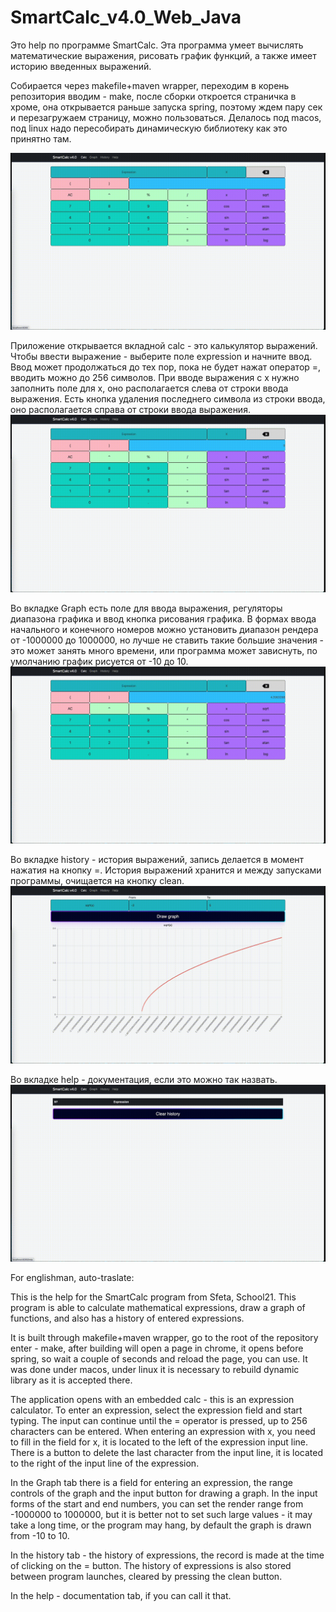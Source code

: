 # SmartCalc_v4.0_Web_Java

Это help по программе SmartCalc.
Эта программа умеет вычислять математические выражения, рисовать график функций, а также имеет историю введенных выражений.

Собирается через makefile+maven wrapper, переходим в корень репозитория вводим - make, после сборки откроется страничка в хроме, она открывается раньше запуска spring, поэтому ждем пару сек и перезагружаем страницу, можно пользоваться.
Делалось под macos, под linux надо пересобирать динамическую библиотеку как это принятно там.

![](images/flex_example.gif)

Приложение открывается вкладной calc - это калькулятор выражений.
Чтобы ввести выражение - выберите поле expression и начните ввод.
Ввод может продолжаться до тех пор, пока не будет нажат оператор =, вводить можно до 256 символов.
При вводе выражения с х нужно заполнить поле для x, оно располагается слева от строки ввода выражения.
Есть кнопка удаления последнего символа из строки ввода, оно располагается справа от строки ввода выражения.
![](images/calc_tab.gif)

Во вкладке Graph есть поле для ввода выражения, регуляторы диапазона графика и ввод кнопка рисования графика. 
В формах ввода начального и конечного номеров можно
установить диапазон рендера от -1000000 до 1000000, но лучше не ставить такие большие значения - это может занять много времени, или программа может зависнуть, по умолчанию график рисуется от -10 до 10.
![](images/graph_tab.gif)

Во вкладке history - история выражений, запись делается в момент нажатия на кнопку =. История выражений хранится и между запусками программы, очищается на кнопку clean.
![](images/history_tab.gif)

Во вкладке help -  документация, если это можно так назвать.
![](images/help_tab.gif)

For englishman, auto-traslate:

This is the help for the SmartCalc program from Sfeta, School21.
This program is able to calculate mathematical expressions, draw a graph of functions, and also has a history of entered expressions.

It is built through makefile+maven wrapper, go to the root of the repository enter - make, after building will open a page in chrome, it opens before spring, so wait a couple of seconds and reload the page, you can use.
It was done under macos, under linux it is necessary to rebuild dynamic library as it is accepted there.

The application opens with an embedded calc - this is an expression calculator.
To enter an expression, select the expression field and start typing.
The input can continue until the = operator is pressed, up to 256 characters can be entered.
When entering an expression with x, you need to fill in the field for x, it is located to the left of the expression input line.
There is a button to delete the last character from the input line, it is located to the right of the input line of the expression.

In the Graph tab there is a field for entering an expression, the range controls of the graph and the input button for drawing a graph. 
In the input forms of the start and end numbers, you can
set the render range from -1000000 to 1000000, but it is better not to set such large values - it may take a long time, or the program may hang, by default the graph is drawn from -10 to 10.

In the history tab - the history of expressions, the record is made at the time of clicking on the = button. The history of expressions is also stored between program launches, cleared by pressing the clean button.

In the help - documentation tab, if you can call it that.
